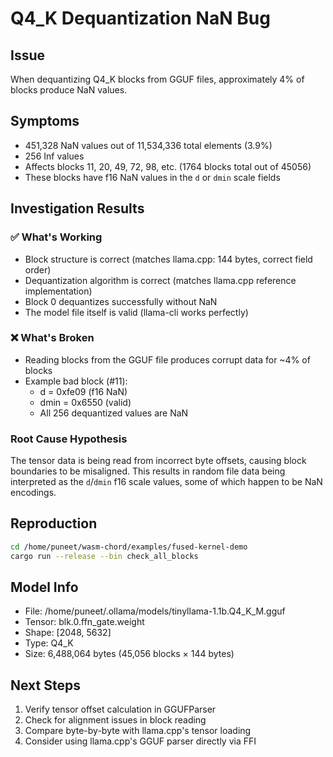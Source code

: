 # Q4_K Dequantization NaN Bug

## Issue
When dequantizing Q4_K blocks from GGUF files, approximately 4% of blocks produce NaN values.

## Symptoms
- 451,328 NaN values out of 11,534,336 total elements (3.9%)
- 256 Inf values
- Affects blocks 11, 20, 49, 72, 98, etc. (1764 blocks total out of 45056)
- These blocks have f16 NaN values in the `d` or `dmin` scale fields

## Investigation Results

### ✅ What's Working
- Block structure is correct (matches llama.cpp: 144 bytes, correct field order)
- Dequantization algorithm is correct (matches llama.cpp reference implementation)
- Block 0 dequantizes successfully without NaN
- The model file itself is valid (llama-cli works perfectly)

### ❌ What's Broken
- Reading blocks from the GGUF file produces corrupt data for ~4% of blocks
- Example bad block (#11):
  - d = 0xfe09 (f16 NaN) 
  - dmin = 0x6550 (valid)
  - All 256 dequantized values are NaN

### Root Cause Hypothesis
The tensor data is being read from incorrect byte offsets, causing block boundaries to be misaligned. This results in random file data being interpreted as the `d`/`dmin` f16 scale values, some of which happen to be NaN encodings.

## Reproduction
```bash
cd /home/puneet/wasm-chord/examples/fused-kernel-demo
cargo run --release --bin check_all_blocks
```

## Model Info
- File: /home/puneet/.ollama/models/tinyllama-1.1b.Q4_K_M.gguf
- Tensor: blk.0.ffn_gate.weight
- Shape: [2048, 5632]
- Type: Q4_K
- Size: 6,488,064 bytes (45,056 blocks × 144 bytes)

## Next Steps
1. Verify tensor offset calculation in GGUFParser
2. Check for alignment issues in block reading
3. Compare byte-by-byte with llama.cpp's tensor loading
4. Consider using llama.cpp's GGUF parser directly via FFI
